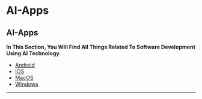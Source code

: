 # AI-Apps

## AI-Apps

**In This Section, You Will Find All Things Related To Software Development Using AI Technology.**

* [Android](../Android.md)
* [IOS](../IOS.md)
* [MacOS](../MacOS.md)
* [Windows](../Windows.md)

***
